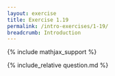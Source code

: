 ```yaml
---
layout: exercise
title: Exercise 1.19
permalink: /intro-exercises/1-19/
breadcrumb: Introduction
---
```


{% include mathjax_support %}

<div><i class="arrow-up loader" data-chapter="intro-exercises" data-exercise="ex_19" data-rating="0"></i></div>
{% include_relative question.md %}
